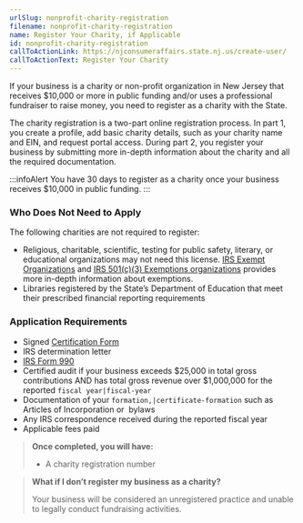 ```yaml
---
urlSlug: nonprofit-charity-registration
filename: nonprofit-charity-registration
name: Register Your Charity, if Applicable
id: nonprofit-charity-registration
callToActionLink: https://njconsumeraffairs.state.nj.us/create-user/
callToActionText: Register Your Charity
---
```

If your business is a charity or non-profit organization in New Jersey that receives $10,000 or more in public funding and/or uses a professional fundraiser to raise money, you need to register as a charity with the State. 

The charity registration is a two-part online registration process. In part 1, you create a profile, add basic charity details, such as your charity name and EIN, and request portal access. During part 2, you register your business by submitting more in-depth information about the charity and all the required documentation.

:::infoAlert 
 You have 30 days to register as a charity once your business receives $10,000 in public funding.
:::

### Who Does Not Need to Apply

The following charities are not required to register:

* Religious, charitable, scientific, testing for public safety, literary, or educational organizations may not need this license.  [IRS Exempt Organizations](https://www.irs.gov/charities-and-nonprofits) and [IRS 501(c)(3) Exemptions organizations](https://www.irs.gov/charities-non-profits/charitable-organizations/exemption-requirements-501c3-organizations) provides more in-depth information about exemptions.
* Libraries registered by the State’s Department of Education that meet their prescribed financial reporting requirements

### Application Requirements

* Signed [Certification Form ](https://www.njconsumeraffairs.gov/charities/Documents/CRI-PFR-Certification-Signature-150I-300R-200.pdf)
* IRS determination letter
* [IRS Form 990](https://www.irs.gov/pub/irs-pdf/f990.pdf) 
* Certified audit if your business exceeds $25,000 in total gross contributions AND has total gross revenue over $1,000,000 for the reported `fiscal year|fiscal-year` 
* Documentation of your `formation,|certificate-formation` such as Articles of Incorporation or  bylaws
* Any IRS correspondence received during the reported fiscal year 
* Applicable fees paid

> **Once completed, you will have:**
>
> * A charity registration number
>

> **What if I don’t register my business as a charity?** 
>
> Your business will be considered an unregistered practice and unable to legally conduct fundraising activities.